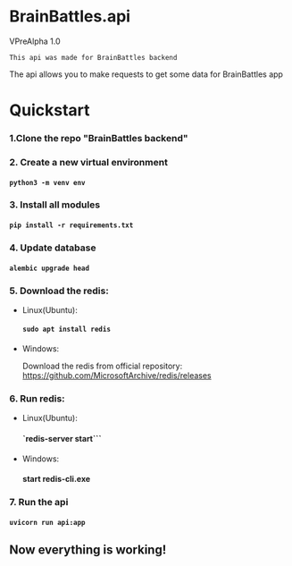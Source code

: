 # BrainBattles.api 
VPreAlpha 1.0


    This api was made for BrainBattles backend

The api allows you to make requests to get some data 
for BrainBattles app

# Quickstart
### 1.Clone the repo  "BrainBattles backend"
### 2. Create a new virtual environment 
#### ```python3 -m venv env```
### 3. Install all modules
#### ```pip install -r requirements.txt```
### 4. Update database
#### ```alembic upgrade head```
### 5. Download the redis:
* Linux(Ubuntu):
    #### `sudo apt install redis`
* Windows:

    Download the redis from official repository: https://github.com/MicrosoftArchive/redis/releases
### 6. Run redis:

* Linux(Ubuntu):
    #### `redis-server start```
* Windows:
    #### start redis-cli.exe

### 7. Run the api
#### ```uvicorn run api:app```
## Now everything is working!



